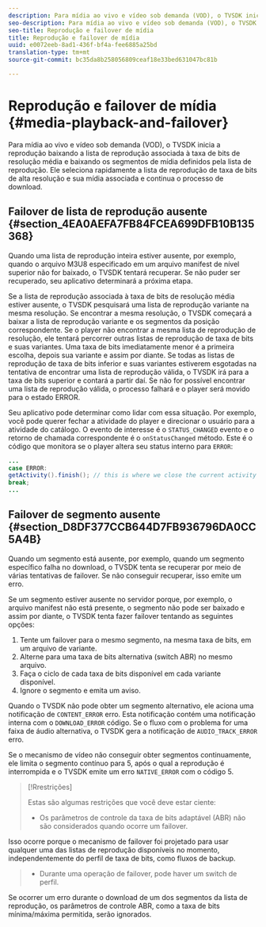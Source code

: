 ```yaml
---
description: Para mídia ao vivo e vídeo sob demanda (VOD), o TVSDK inicia a reprodução baixando a lista de reprodução associada à taxa de bits de resolução média e baixando os segmentos de mídia definidos pela lista de reprodução. Ele seleciona rapidamente a lista de reprodução de taxa de bits de alta resolução e sua mídia associada e continua o processo de download.
seo-description: Para mídia ao vivo e vídeo sob demanda (VOD), o TVSDK inicia a reprodução baixando a lista de reprodução associada à taxa de bits de resolução média e baixando os segmentos de mídia definidos pela lista de reprodução. Ele seleciona rapidamente a lista de reprodução de taxa de bits de alta resolução e sua mídia associada e continua o processo de download.
seo-title: Reprodução e failover de mídia
title: Reprodução e failover de mídia
uuid: e0072eeb-8ad1-436f-bf4a-fee6885a25bd
translation-type: tm+mt
source-git-commit: bc35da8b258056809ceaf18e33bed631047bc81b

---
```



# Reprodução e failover de mídia {#media-playback-and-failover}

Para mídia ao vivo e vídeo sob demanda (VOD), o TVSDK inicia a reprodução baixando a lista de reprodução associada à taxa de bits de resolução média e baixando os segmentos de mídia definidos pela lista de reprodução. Ele seleciona rapidamente a lista de reprodução de taxa de bits de alta resolução e sua mídia associada e continua o processo de download.

## Failover de lista de reprodução ausente {#section_4EA0AEFA7FB84FCEA699DFB10B135368}

Quando uma lista de reprodução inteira estiver ausente, por exemplo, quando o arquivo M3U8 especificado em um arquivo manifest de nível superior não for baixado, o TVSDK tentará recuperar. Se não puder ser recuperado, seu aplicativo determinará a próxima etapa.

Se a lista de reprodução associada à taxa de bits de resolução média estiver ausente, o TVSDK pesquisará uma lista de reprodução variante na mesma resolução. Se encontrar a mesma resolução, o TVSDK começará a baixar a lista de reprodução variante e os segmentos da posição correspondente. Se o player não encontrar a mesma lista de reprodução de resolução, ele tentará percorrer outras listas de reprodução de taxa de bits e suas variantes. Uma taxa de bits imediatamente menor é a primeira escolha, depois sua variante e assim por diante. Se todas as listas de reprodução de taxa de bits inferior e suas variantes estiverem esgotadas na tentativa de encontrar uma lista de reprodução válida, o TVSDK irá para a taxa de bits superior e contará a partir daí. Se não for possível encontrar uma lista de reprodução válida, o processo falhará e o player será movido para o estado ERROR.

Seu aplicativo pode determinar como lidar com essa situação. Por exemplo, você pode querer fechar a atividade do player e direcionar o usuário para a atividade do catálogo. O evento de interesse é o `STATUS_CHANGED` evento e o retorno de chamada correspondente é o `onStatusChanged` método. Este é o código que monitora se o player altera seu status interno para `ERROR`:

```java
... 
case ERROR: 
getActivity().finish(); // this is where we close the current activity (the Player activity) 
break; 
...
```

## Failover de segmento ausente {#section_D8DF377CCB644D7FB936796DA0CC5A4B}

Quando um segmento está ausente, por exemplo, quando um segmento específico falha no download, o TVSDK tenta se recuperar por meio de várias tentativas de failover. Se não conseguir recuperar, isso emite um erro.

Se um segmento estiver ausente no servidor porque, por exemplo, o arquivo manifest não está presente, o segmento não pode ser baixado e assim por diante, o TVSDK tenta fazer failover tentando as seguintes opções:

1. Tente um failover para o mesmo segmento, na mesma taxa de bits, em um arquivo de variante.
1. Alterne para uma taxa de bits alternativa (switch ABR) no mesmo arquivo.
1. Faça o ciclo de cada taxa de bits disponível em cada variante disponível.
1. Ignore o segmento e emita um aviso.

Quando o TVSDK não pode obter um segmento alternativo, ele aciona uma notificação de `CONTENT_ERROR` erro. Esta notificação contém uma notificação interna com o `DOWNLOAD_ERROR` código. Se o fluxo com o problema for uma faixa de áudio alternativa, o TVSDK gera a notificação de `AUDIO_TRACK_ERROR` erro.

Se o mecanismo de vídeo não conseguir obter segmentos continuamente, ele limita o segmento contínuo para 5, após o qual a reprodução é interrompida e o TVSDK emite um erro `NATIVE_ERROR` com o código 5.

>[!Rrestrições]
>
>Estas são algumas restrições que você deve estar ciente:
>* Os parâmetros de controle da taxa de bits adaptável (ABR) não são considerados quando ocorre um failover.
>
>  
Isso ocorre porque o mecanismo de failover foi projetado para usar qualquer uma das listas de reprodução disponíveis no momento, independentemente do perfil de taxa de bits, como fluxos de backup.
>* Durante uma operação de failover, pode haver um switch de perfil.
>
>  
Se ocorrer um erro durante o download de um dos segmentos da lista de reprodução, os parâmetros de controle ABR, como a taxa de bits mínima/máxima permitida, serão ignorados.